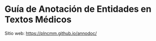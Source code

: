 Guía de Anotación de Entidades en Textos Médicos
================================================

Sitio web: <https://plncmm.github.io/annodoc/>
